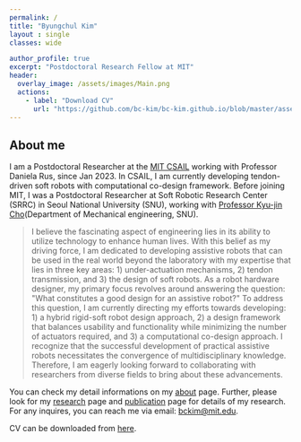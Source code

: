 ```yaml
---
permalink: /
title: "Byungchul Kim"
layout : single
classes: wide

author_profile: true
excerpt: "Postdoctoral Research Fellow at MIT"
header:
  overlay_image: /assets/images/Main.png
  actions:
    - label: "Download CV"
      url: "https://github.com/bc-kim/bc-kim.github.io/blob/master/assets/CV/ByungchulKim-CV.pdf"
---
```

**About me**
---

I am a Postdoctoral Researcher at the [MIT CSAIL][Lab_MIT_Link] working with Professor Daniela Rus, since Jan 2023. In CSAIL, I am currently developing tendon-driven soft robots with computational co-design framework. Before joining MIT, I was a Postdoctoral Researcher at Soft Robotic Research Center (SRRC) in Seoul National University (SNU), working with [Professor Kyu-jin Cho][Lab_link](Department of Mechanical engineering, SNU).

>I believe the fascinating aspect of engineering lies in its ability to utilize technology to enhance human lives. With this belief as my driving force, I am dedicated to developing assistive robots that can be used in the real world beyond the laboratory with my expertise that lies in three key areas: 1) under-actuation mechanisms, 2) tendon transmission, and 3) the design of soft robots. 
As a robot hardware designer, my primary focus revolves around answering the question: "What constitutes a good design for an assistive robot?" To address this question, I am currently directing my efforts towards developing: 1) a hybrid rigid-soft robot design approach, 2) a design framework that balances usability and functionality while minimizing the number of actuators required, and 3) a computational co-design approach.
I recognize that the successful development of practical assistive robots necessitates the convergence of multidisciplinary knowledge. Therefore, I am eagerly looking forward to collaborating with researchers from diverse fields to bring about these advancements.

You can check my detail informations on my [about][about_link] page. Further, please look for my [research][Research_link] page and [publication][publication_link] page for details of my research. For any inquires, you can reach me via email: [bckim@mit.edu][email].

CV can be downloaded from [here][cv_link]. 

[Lab_MIT_Link]: https://csail.mit.edu
[SRRC_link]: https://www.srrc.snu.ac.kr
[Research_link]: /researches/
[publication_link]: /publications/
[Lab_link]: https://biorobotics.snu.ac.kr
[about_link]: /about/
[cv_link]: https://github.com/bc-kim/bc-kim.github.io/blob/master/assets/CV/ByungchulKim-CV.pdf
[email]: mailto:bckim@mit.edu